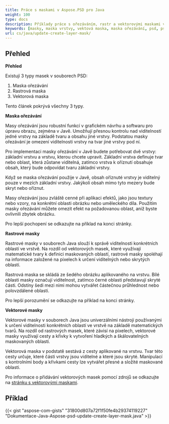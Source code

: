 ```yaml
---
title: Práce s maskami v Aspose.PSD pro Java
weight: 100
type: docs
description: Příklady práce s ořezáváním, rastr a vektorovými maskami v souboru PSD
keywords: [masky, maska vrstvy, vektová maska, maska ořezávání, psd, psd api, java, vzorový kód]
url: cs/java/update-create-layer-mask/
---
```


## **Přehled**

**Přehled**

Existují 3 typy masek v souborech PSD:
1. Maska ořezávání
2. Rastrová maska
3. Vektorová maska

Tento článek pokrývá všechny 3 typy.

**Maska ořezávání**

Masy ořezávání jsou robustní funkcí v grafickém návrhu a softwaru pro úpravu obrazu, zejména v Javě. Umožňují přesnou kontrolu nad viditelností jedné vrstvy na základě tvaru a obsahu jiné vrstvy. Podstatou masky ořezávání je omezení viditelnosti vrstvy na tvar jiné vrstvy pod ní.

Pro implementaci masky ořezávání v Javě budete potřebovat dvě vrstvy: základní vrstvu a vrstvu, kterou chcete upravit. Základní vrstva definuje tvar nebo oblast, která zůstane viditelná, zatímco vrstva k oříznutí obsahuje obsah, který bude odpovídat tvaru základní vrstvy.

Když se maska ořezávání použije v Javě, obsah oříznuté vrstvy je viditelný pouze v mezích základní vrstvy. Jakýkoli obsah mimo tyto mezery bude skryt nebo oříznut.

Masy ořezávání jsou zvláště cenné při aplikaci efektů, jako jsou textury nebo vzory, na konkrétní oblasti obrázku nebo uměleckého díla. Použitím masky ořezávání můžete omezit efekt na požadovanou oblast, aniž byste ovlivnili zbytek obrázku.

Pro lepší pochopení se odkazujte na příklad na konci stránky.

**Rastrové masky**

Rastrové masky v souborech Java slouží k správě viditelnosti konkrétních oblastí ve vrstvě. Na rozdíl od vektorových masek, které využívají matematické tvary k definici maskovaných oblastí, rastrové masky spoléhají na informace založené na pixelech k určení viditelných nebo skrytých oblastí.

Rastrová maska se skládá ze šedého obrázku aplikovaného na vrstvu. Bílé oblasti masky označují viditelnost, zatímco černé oblasti představují skryté části. Odstíny šedi mezi nimi mohou vytvářet částečnou průhlednost nebo polovzdálené oblasti.

Pro lepší porozumění se odkazujte na příklad na konci stránky.

**Vektorové masky**

Vektorové masky v souborech Java jsou univerzálními nástroji používanými k určení viditelnosti konkrétních oblastí ve vrstvě na základě matematických tvarů. Na rozdíl od rastrových masek, které závisí na pixelech, vektorové masky využívají cesty a křivky k vytvoření hladkých a škálovatelných maskovaných oblastí.

Vektorová maska v podstatě sestává z cesty aplikované na vrstvu. Tvar této cesty určuje, které části vrstvy jsou viditelné a které jsou skryté. Manipulací s kontrolními body a křivkami cesty lze vytvářet přesné a složité maskované oblasti.

Pro informace o přidávání vektorových masek pomocí zdrojů se odkazujte na [stránku s vektorovými maskami](https://reference.aspose.com/psd/java/com.aspose.psd.fileformats.psd.layers/layermaskdatashort/).

## **Příklad**
{{< gist "aspose-com-gists" "31800d807a72f1f50fe4b29374119227" "Dokumentace-Java-Aspose-psd-update-create-layer-mask.java" >}}
